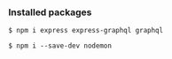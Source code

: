 ### Installed packages
```
$ npm i express express-graphql graphql
```
```
$ npm i --save-dev nodemon
```
